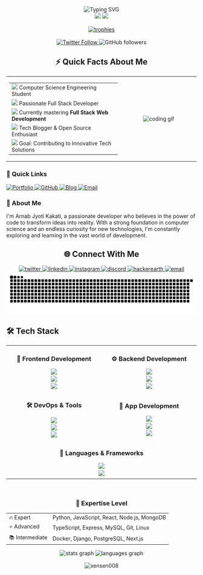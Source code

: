 <div align="center">
  <div>
    <img src="https://readme-typing-svg.demolab.com?font=Fira+Code&weight=600&size=28&duration=4000&pause=1000&color=2F81F7&center=true&vCenter=true&random=false&width=435&lines=Hi+%F0%9F%91%8B+I'm+Arnab;Full+Stack+Developer;Open+Source+Enthusiast" alt="Typing SVG" />
  </div>
  
  <div>
    <img src="https://img.shields.io/badge/Based%20in-India-FF9933?style=for-the-badge&logo=data:image/svg+xml;base64,PHN2ZyB4bWxucz0iaHR0cDovL3d3dy53My5vcmcvMjAwMC9zdmciIHZpZXdCb3g9IjAgMCAyMjUgMTUwIj48cGF0aCBmaWxsPSIjRkY5OTMzIiBkPSJNMCAwaDIyNXYxNTBIMHoiLz48cGF0aCBmaWxsPSIjRkZGIiBkPSJNMCA1MGgyMjV2NTBIMHoiLz48cGF0aCBmaWxsPSIjMTI4ODA3IiBkPSJNMCAxMDBoMjI1djUwSDB6Ii8+PC9zdmc+" />
    <img src="https://komarev.com/ghpvc/?username=xensen008&style=for-the-badge&color=0e75b6" />
  </div>

  <br/>
  
  <div>
    <a href="https://github.com/ryo-ma/github-profile-trophy">
      <img src="https://github-profile-trophy.vercel.app/?username=xensen008&theme=algolia&no-frame=true&no-bg=true&row=1&column=7" alt="trophies" />
    </a>
  </div>

  <br/>
  
  <div>
    <a href="https://twitter.com/arnabjk008">
      <img src="https://img.shields.io/twitter/follow/arnabjk008?logo=twitter&style=for-the-badge&color=1DA1F2&labelColor=000000" alt="Twitter Follow"/>
    </a>
    <img src="https://img.shields.io/github/followers/xensen008?logo=github&style=for-the-badge&color=181717&labelColor=000000" alt="GitHub followers"/>
  </div>
</div>


<!-- About Me Section -->
<div align="center">
  <h2>⚡ Quick Facts About Me</h2>
</div>

<div align="center">
  <table border="0" cellspacing="3"  align="center">
    <tr>
      <td align="center" width="60%">
        <table border="0">
          <tr>
            <td>
              <img width="30" src="https://em-content.zobj.net/source/skype/289/graduation-cap_1f393.png" /> Computer Science Engineering Student
            </td>
          </tr>
          <tr>
            <td>
              <img width="30" src="https://em-content.zobj.net/source/microsoft-teams/363/man-technologist_1f468-200d-1f4bb.png" /> Passionate Full Stack Developer
            </td>
          </tr>
          <tr>
            <td>
              <img width="30" src="https://em-content.zobj.net/source/skype/289/seedling_1f331.png" /> Currently mastering <b>Full Stack Web Development</b>
            </td>
          </tr>
          <tr>
            <td>
              <img width="30" src="https://em-content.zobj.net/source/microsoft-teams/363/writing-hand_270d-fe0f.png" /> Tech Blogger & Open Source Enthusiast
            </td>
          </tr>
          <tr>
            <td>
              <img width="30" src="https://em-content.zobj.net/source/skype/289/direct-hit_1f3af.png" /> Goal: Contributing to Innovative Tech Solutions
            </td>
          </tr>
        </table>
      </td>
      <td align="center" width="40%">
        <img height="150" src="https://media.giphy.com/media/bGgsc5mWoryfgKBx1u/giphy.gif" alt="coding gif"/>
      </td>
    </tr>
  </table>
</div>

<div align="left">
  <h3>🔗 Quick Links</h3>
  
  <a href="https://arnabjk008.vercel.app">
    <img src="https://img.shields.io/badge/Portfolio-000000?style=flat-square&logo=About.me&logoColor=white" alt="Portfolio"/>
  </a>
  <a href="https://github.com/xensen008">
    <img src="https://img.shields.io/badge/Projects-181717?style=flat-square&logo=github&logoColor=white" alt="GitHub"/>
  </a>
  <a href="https://thesagespeak100.blogspot.com">
    <img src="https://img.shields.io/badge/Blog-FF5722?style=flat-square&logo=blogger&logoColor=white" alt="Blog"/>
  </a>
  <a href="mailto:sagespeak008@cyberdude.com">
    <img src="https://img.shields.io/badge/Email-D14836?style=flat-square&logo=gmail&logoColor=white" alt="Email"/>
  </a>
</div>

<div align="left">
  <h3>💭 About Me</h3>
  
  <p>I'm Arnab Jyoti Kakati, a passionate developer who believes in the power of code to transform ideas into reality. With a strong foundation in computer science and an endless curiosity for new technologies, I'm constantly exploring and learning in the vast world of development.</p>
</div>

<!-- connection -->
<h2 align="center">🌐 Connect With Me</h2>
<div align="center">
  <a href="https://twitter.com/arnabjk008" target="_blank">
    <img src="https://img.shields.io/badge/Twitter-1DA1F2?style=for-the-badge&logo=twitter&logoColor=white" alt="twitter"/>
  </a>
  <a href="https://linkedin.com/in/arnabjk008" target="_blank">
    <img src="https://img.shields.io/badge/LinkedIn-0077B5?style=for-the-badge&logo=linkedin&logoColor=white" alt="linkedin"/>
  </a>
  <a href="https://instagram.com/_arnab.jk_008" target="_blank">
    <img src="https://img.shields.io/badge/Instagram-E4405F?style=for-the-badge&logo=instagram&logoColor=white" alt="instagram"/>
  </a>
  <a href="https://discord.gg/gXdFFkQYPq" target="_blank">
    <img src="https://img.shields.io/badge/Discord-7289DA?style=for-the-badge&logo=discord&logoColor=white" alt="discord"/>
  </a>
  <a href="https://www.hackerearth.com/arnabjyotikakat1" target="_blank">
    <img src="https://img.shields.io/badge/HackerEarth-2C3454?style=for-the-badge&logo=hackerearth&logoColor=white" alt="hackerearth"/>
  </a>
  <a href="mailto:sagespeak008@cyberdude.com">
    <img src="https://img.shields.io/badge/Email-D14836?style=for-the-badge&logo=gmail&logoColor=white" alt="email"/>
  </a>
</div>


<picture>
  <source
    media="(prefers-color-scheme: dark)"
    srcset="https://raw.githubusercontent.com/xensen008/xensen008/output/github-contribution-grid-snake-dark.svg"
  />
  <source
    media="(prefers-color-scheme: light)"
    srcset="https://raw.githubusercontent.com/xensen008/xensen008/output/github-contribution-grid-snake.svg"
  />
  <img
    alt="github contribution grid snake animation"
    src="https://raw.githubusercontent.com/xensen008/xensen008/output/github-contribution-grid-snake.svg"
  />
</picture>

<!-- techstack -->

## 🛠️ Tech Stack
<div align="center">
  <table>
    <tr>
      <td align="center" width="400">
        <h3>🎨 Frontend Development</h3>
        <div>
          <img src="https://skillicons.dev/icons?i=html,css,js,ts" /><br/>
          <img src="https://skillicons.dev/icons?i=react,redux,next" /><br/>
          <img src="https://skillicons.dev/icons?i=tailwind,sass,bootstrap" />
        </div>
      </td>
      <td align="center" width="400">
        <h3>⚙️ Backend Development</h3>
        <div>
          <img src="https://skillicons.dev/icons?i=nodejs,express,python,django" /><br/>
          <img src="https://skillicons.dev/icons?i=mongodb,mysql,postgresql" /><br/>
          <img src="https://skillicons.dev/icons?i=firebase,supabase" />
        </div>
      </td>
    </tr>
    <tr>
      <td align="center">
        <h3>🛠️ DevOps & Tools</h3>
        <div>
          <img src="https://skillicons.dev/icons?i=git,github,docker" /><br/>
          <img src="https://skillicons.dev/icons?i=linux,bash,nginx" /><br/>
          <img src="https://skillicons.dev/icons?i=vscode,postman" />
        </div>
      </td>
      <td align="center">
        <h3>📱 App Development</h3>
        <div>
          <img src="https://skillicons.dev/icons?i=react,flutter,electron" /><br/>
          <img src="https://skillicons.dev/icons?i=androidstudio,kotlin" /><br/>
          <img src="https://skillicons.dev/icons?i=swift,xcode" />
        </div>
      </td>
    </tr>
    <tr>
      <td align="center" colspan="2">
        <h3>🔧 Languages & Frameworks</h3>
        <div>
          <img src="https://skillicons.dev/icons?i=c,cpp,python,java" /><br/>
          <img src="https://skillicons.dev/icons?i=go,rust,ruby,php" />
        </div>
      </td>
    </tr>
  </table>

  <br/>
  
  <div>
    <h3>🌟 Expertise Level</h3>
    <table>
      <tr>
        <td>🔥 Expert</td>
        <td>Python, JavaScript, React, Node.js, MongoDB</td>
      </tr>
      <tr>
        <td>⭐ Advanced</td>
        <td>TypeScript, Express, MySQL, Git, Linux</td>
      </tr>
      <tr>
        <td>📚 Intermediate</td>
        <td>Docker, Django, PostgreSQL, Next.js</td>
      </tr>
    </table>
  </div>
</div>

<div align="center">
  <img src="https://github-readme-stats.vercel.app/api?username=xensen008&hide_title=false&hide_rank=false&show_icons=true&include_all_commits=true&count_private=true&disable_animations=false&theme=dracula&locale=en&hide_border=false&order=1" height="150" alt="stats graph"  />
  <img src="https://github-readme-stats.vercel.app/api/top-langs?username=xensen008&locale=en&hide_title=false&layout=compact&card_width=320&langs_count=5&theme=dracula&hide_border=false&order=2" height="150" alt="languages graph"  />

  <p><img align="center" src="https://github-readme-streak-stats.herokuapp.com/?user=xensen008&" alt="xensen008" /></p>
</div>



